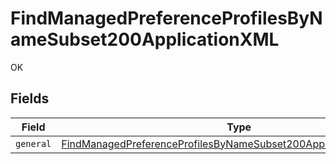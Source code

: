 # FindManagedPreferenceProfilesByNameSubset200ApplicationXML

OK


## Fields

| Field                                                                                                                                                             | Type                                                                                                                                                              | Required                                                                                                                                                          | Description                                                                                                                                                       |
| ----------------------------------------------------------------------------------------------------------------------------------------------------------------- | ----------------------------------------------------------------------------------------------------------------------------------------------------------------- | ----------------------------------------------------------------------------------------------------------------------------------------------------------------- | ----------------------------------------------------------------------------------------------------------------------------------------------------------------- |
| `general`                                                                                                                                                         | [FindManagedPreferenceProfilesByNameSubset200ApplicationXMLGeneral](../../models/operations/findmanagedpreferenceprofilesbynamesubset200applicationxmlgeneral.md) | :heavy_minus_sign:                                                                                                                                                | N/A                                                                                                                                                               |